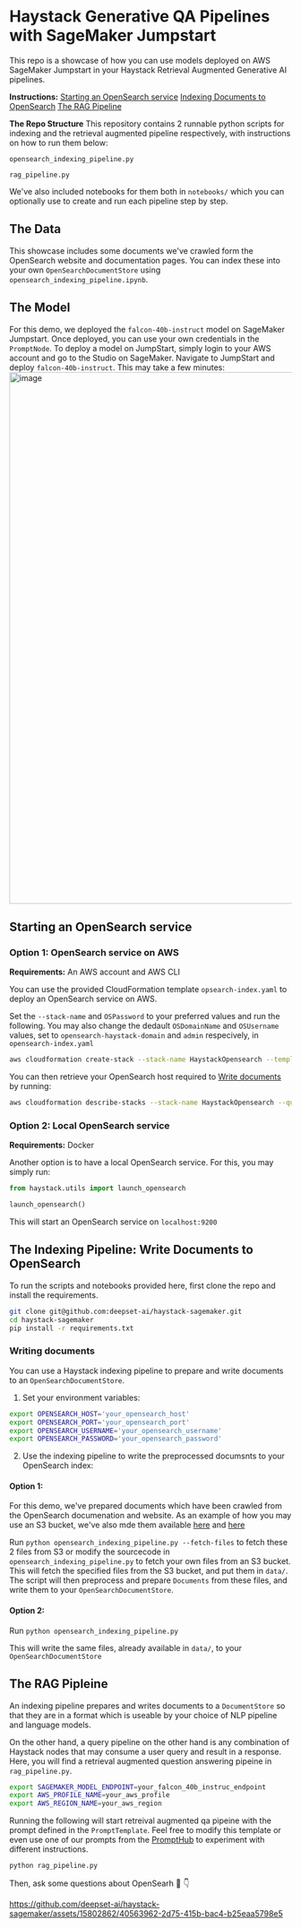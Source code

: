 # Haystack Generative QA Pipelines with SageMaker Jumpstart
This repo is a showcase of how you can use models deployed on AWS SageMaker Jumpstart in your Haystack Retrieval Augmented Generative AI pipelines.

**Instructions:**
[Starting an OpenSearch service](#starting-an-opensearch-service) 
[Indexing Documents to OpenSearch](#the-indexing-pipeline-write-documents-to-opensearch) 
[The RAG Pipeline](#the-rag-pipleine) 

**The Repo Structure**
This repository contains 2 runnable python scripts for indexing and the retrieval augmented pipeline respectively,  with instructions on how to run them below:

`opensearch_indexing_pipeline.py`

`rag_pipeline.py`

 We've also included notebooks for them both in `notebooks/` which you can optionally use to create and run each pipeline step by step.

## The Data
This showcase includes some documents we've crawled form the OpenSearch website and documentation pages. 
You can index these into your own `OpenSearchDocumentStore` using `opensearch_indexing_pipeline.ipynb`.

## The Model
For this demo, we deployed the `falcon-40b-instruct` model on SageMaker Jumpstart. Once deployed, you can use your own credentials in the `PromptNode`.
To deploy a model on JumpStart, simply login to your AWS account and go to the Studio on SageMaker. 
Navigate to JumpStart and deploy `falcon-40b-instruct`. This may take a few minutes:
<img width="949" alt="image" src="https://github.com/deepset-ai/haystack-sagemaker/assets/15802862/b7a1adee-eb9c-4258-b3e0-bf5942f9c960">

## Starting an OpenSearch service
### Option 1: OpenSearch service on AWS
**Requirements:** An AWS account and AWS CLI

You can use the provided CloudFormation template `opsearch-index.yaml` to deploy an OpenSearch service on AWS.

Set the `--stack-name` and `OSPassword` to your preferred values and run the following.
You may also change the dedault `OSDomainName` and `OSUsername` values, set to `opensearch-haystack-domain` and `admin` respecively, in `opensearch-index.yaml`

```bash
aws cloudformation create-stack --stack-name HaystackOpensearch --template-body file://cloudformation/opensearch-index.yaml --parameters ParameterKey=InstanceType,ParameterValue=r5.large.search ParameterKey=InstanceCount,ParameterValue=3 ParameterKey=OSPassword,ParameterValue=Password123!
```
You can then retrieve your OpenSearch host required to [Write documents](#writing-documents) by running:
```bash
aws cloudformation describe-stacks --stack-name HaystackOpensearch --query "Stacks[0].Outputs[?OutputKey=='OpenSearchEndpoint'].OutputValue" --output text
```
### Option 2: Local OpenSearch service
**Requirements:** Docker

Another option is to have a local OpenSearch service. For this, you may simply run:
```python
from haystack.utils import launch_opensearch

launch_opensearch()
```
This will start an OpenSearch service on `localhost:9200`

## The Indexing Pipeline: Write Documents to OpenSearch
To run the scripts and notebooks provided here, first clone the repo and install the requirements.
```bash
git clone git@github.com:deepset-ai/haystack-sagemaker.git
cd haystack-sagemaker
pip install -r requirements.txt
```

### Writing documents
You can use a Haystack indexing pipeline to prepare and write documents to an `OpenSearchDocumentStore`.
1. Set your environment variables:
```bash
export OPENSEARCH_HOST='your_opensearch_host'
export OPENSEARCH_PORT='your_opensearch_port'
export OPENSEARCH_USERNAME='your_opensearch_username'
export OPENSEARCH_PASSWORD='your_opensearch_password'
```
2. Use the indexing pipeline to write the preprocessed documsnts to your OpenSearch index:
#### Option 1:
For this demo, we've prepared documents which have been crawled from the OpenSearch documenation and website. As an example of how you may use an S3 bucket, we've also mde them available [here](https://haystack-public-demo-files.s3.eu-central-1.amazonaws.com/haystack-sagemaker-demo/opensearch-documentation-2.7.json) and [here](https://haystack-public-demo-files.s3.eu-central-1.amazonaws.com/haystack-sagemaker-demo/opensearch-website.json)

Run `python opensearch_indexing_pipeline.py --fetch-files` to fetch these 2 files from S3 or modify the sourcecode in `opensearch_indexing_pipeline.py` to fetch your own files from an S3 bucket. This will fetch the specified files from the S3 bucket, and put them in `data/`. The script will then preprocess and prepare `Documents` from these files, and write them to your `OpenSearchDocumentStore`.

#### Option 2:
Run `python opensearch_indexing_pipeline.py`

This will write the same files, already available in `data/`, to your `OpenSearchDocumentStore`


## The RAG Pipleine

An indexing pipeline prepares and writes documents to a `DocumentStore` so that they are in a format which is useable by your choice of NLP pipeline and language models.

On the other hand, a query pipeline on the other hand is any combination of Haystack nodes that may consume a user query and result in a response.
Here, you will find a retrieval augmented question answering pipeine in `rag_pipeline.py`.

```bash
export SAGEMAKER_MODEL_ENDPOINT=your_falcon_40b_instruc_endpoint
export AWS_PROFILE_NAME=your_aws_profile
export AWS_REGION_NAME=your_aws_region
```

Running the following will start retreival augmented qa pipeine with the prompt defined in the `PromptTemplate`. Feel free to modify this template or even use one of our prompts from the [PromptHub](https://prompthub.deepset.ai) to experiment with different instructions.

```bash
python rag_pipeline.py
```

Then, ask some questions about OpenSearh 🥳 👇

https://github.com/deepset-ai/haystack-sagemaker/assets/15802862/40563962-2d75-415b-bac4-b25eaa5798e5

